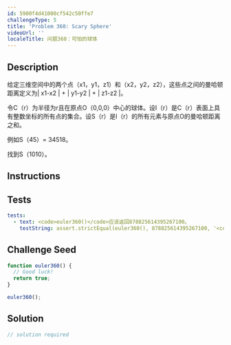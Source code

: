 ```yaml
---
id: 5900f4d41000cf542c50ffe7
challengeType: 5
title: 'Problem 360: Scary Sphere'
videoUrl: ''
localeTitle: 问题360：可怕的球体
---
```


## Description
<section id="description">给定三维空间中的两个点（x1，y1，z1）和（x2，y2，z2），这些点之间的曼哈顿距离定义为| x1-x2 | + | y1-y2 | + | z1-z2 |。 <p>令C（r）为半径为r且在原点O（0,0,0）中心的球体。设I（r）是C（r）表面上具有整数坐标的所有点的集合。设S（r）是I（r）的所有元素与原点O的曼哈顿距离之和。 </p><p>例如S（45）= 34518。 </p><p>找到S（1010）。 </p></section>

## Instructions
<section id="instructions">
</section>

## Tests
<section id='tests'>

```yml
tests:
  - text: <code>euler360()</code>应该返回878825614395267100。
    testString: assert.strictEqual(euler360(), 878825614395267100, '<code>euler360()</code> should return 878825614395267100.');

```

</section>

## Challenge Seed
<section id='challengeSeed'>

<div id='js-seed'>

```js
function euler360() {
  // Good luck!
  return true;
}

euler360();

```

</div>



</section>

## Solution
<section id='solution'>

```js
// solution required
```
</section>
